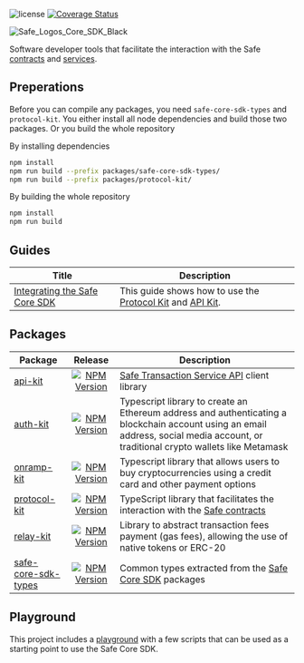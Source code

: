 ![license](https://img.shields.io/github/license/safe-global/safe-core-sdk) [![Coverage Status](https://coveralls.io/repos/github/safe-global/safe-core-sdk/badge.svg?branch=main)](https://coveralls.io/github/safe-global/safe-core-sdk?branch=main)

![Safe_Logos_Core_SDK_Black](https://github.com/safe-global/safe-core-sdk/assets/6764315/7202a24a-2981-4b31-9cf5-ace1c3b2c4fa)

Software developer tools that facilitate the interaction with the Safe [contracts](https://github.com/safe-global/safe-contracts) and [services](https://github.com/safe-global/safe-transaction-service).

## Preperations

Before you can compile any packages, you need `safe-core-sdk-types` and `protocol-kit`.
You either install all node dependencies and build those two packages.
Or you build the whole repository

By installing dependencies

```bash
npm install
npm run build --prefix packages/safe-core-sdk-types/
npm run build --prefix packages/protocol-kit/
```

By building the whole repository

```bash
npm install
npm run build
```

## Guides

| Title                                                                                                                           | Description                                                                                                                                                                                                          |
| ------------------------------------------------------------------------------------------------------------------------------- | -------------------------------------------------------------------------------------------------------------------------------------------------------------------------------------------------------------------- |
| [Integrating the Safe Core SDK](https://github.com/safe-global/safe-core-sdk/blob/main/guides/integrating-the-safe-core-sdk.md) | This guide shows how to use the [Protocol Kit](https://github.com/safe-global/safe-core-sdk/tree/main/packages/protocol-kit) and [API Kit](https://github.com/safe-global/safe-core-sdk/tree/main/packages/api-kit). |

## Packages

| Package                                                                                                    |                                                                      Release                                                                       | Description                                                                                                                                                                        |
| ---------------------------------------------------------------------------------------------------------- | :------------------------------------------------------------------------------------------------------------------------------------------------: | ---------------------------------------------------------------------------------------------------------------------------------------------------------------------------------- |
| [api-kit](https://github.com/safe-global/safe-core-sdk/tree/main/packages/api-kit)                         |             [![NPM Version](https://badge.fury.io/js/%40safe-global%2Fapi-kit.svg)](https://badge.fury.io/js/%40safe-global%2Fapi-kit)             | [Safe Transaction Service API](https://github.com/safe-global/safe-transaction-service) client library                                                                             |
| [auth-kit](https://github.com/safe-global/safe-core-sdk/tree/main/packages/auth-kit)                       |            [![NPM Version](https://badge.fury.io/js/%40safe-global%2Fauth-kit.svg)](https://badge.fury.io/js/%40safe-global%2Fauth-kit)            | Typescript library to create an Ethereum address and authenticating a blockchain account using an email address, social media account, or traditional crypto wallets like Metamask |
| [onramp-kit](https://github.com/safe-global/safe-core-sdk/tree/main/packages/onramp-kit)                   |          [![NPM Version](https://badge.fury.io/js/%40safe-global%2Fonramp-kit.svg)](https://badge.fury.io/js/%40safe-global%2Fonramp-kit)          | Typescript library that allows users to buy cryptocurrencies using a credit card and other payment options                                                                         |
| [protocol-kit](https://github.com/safe-global/safe-core-sdk/tree/main/packages/protocol-kit)               |        [![NPM Version](https://badge.fury.io/js/%40safe-global%2Fprotocol-kit.svg)](https://badge.fury.io/js/%40safe-global%2Fprotocol-kit)        | TypeScript library that facilitates the interaction with the [Safe contracts](https://github.com/safe-global/safe-contracts)                                                       |
| [relay-kit](https://github.com/safe-global/safe-core-sdk/tree/main/packages/relay-kit)                     |        ​​​[​![NPM Version](https://badge.fury.io/js/%40safe-global%2Frelay-kit.svg)​](https://badge.fury.io/js/%40safe-global%2Frelay-kit)​        | Library to abstract transaction fees payment (gas fees), allowing the use of native tokens or ERC-20​​                                                                             |
| [safe-core-sdk-types](https://github.com/safe-global/safe-core-sdk/tree/main/packages/safe-core-sdk-types) | [![NPM Version](https://badge.fury.io/js/%40safe-global%2Fsafe-core-sdk-types.svg)](https://badge.fury.io/js/%40safe-global%2Fsafe-core-sdk-types) | Common types extracted from the [Safe Core SDK](https://github.com/safe-global/safe-core-sdk/tree/main/packages) packages                                                          |

## Playground

This project includes a [playground](https://github.com/safe-global/safe-core-sdk/tree/main/playground/README.md) with a few scripts that can be used as a starting point to use the Safe Core SDK.
